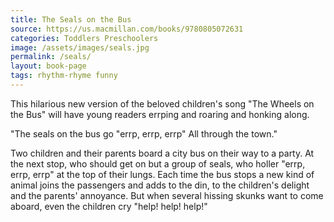 ```yaml
---
title: The Seals on the Bus
source: https://us.macmillan.com/books/9780805072631
categories: Toddlers Preschoolers
image: /assets/images/seals.jpg
permalink: /seals/
layout: book-page
tags: rhythm-rhyme funny
---
```

This hilarious new version of the beloved children's song "The Wheels on the Bus" will have young readers errping and roaring and honking along.

"The seals on the bus go "errp, errp, errp"
All through the town."

Two children and their parents board a city bus on their way to a party. At the next stop, who should get on but a group of seals, who holler "errp, errp, errp" at the top of their lungs. Each time the bus stops a new kind of animal joins the passengers and adds to the din, to the children's delight and the parents' annoyance. But when several hissing skunks want to come aboard, even the children cry "help! help! help!"
